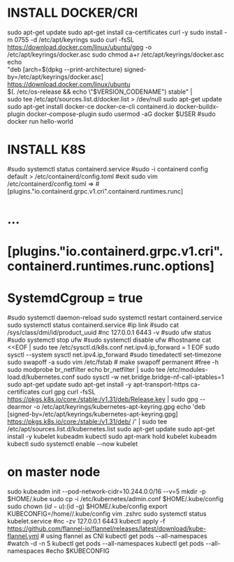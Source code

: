 # INSTALL DOCKER/CRI
sudo apt-get update
sudo apt-get install ca-certificates curl -y
sudo install -m 0755 -d /etc/apt/keyrings
sudo curl -fsSL https://download.docker.com/linux/ubuntu/gpg -o /etc/apt/keyrings/docker.asc
sudo chmod a+r /etc/apt/keyrings/docker.asc
echo \
  "deb [arch=$(dpkg --print-architecture) signed-by=/etc/apt/keyrings/docker.asc] https://download.docker.com/linux/ubuntu \
  $(. /etc/os-release && echo \"$VERSION_CODENAME\") stable" | \
  sudo tee /etc/apt/sources.list.d/docker.list > /dev/null
sudo apt-get update
sudo apt-get install docker-ce docker-ce-cli containerd.io docker-buildx-plugin docker-compose-plugin
sudo usermod -aG docker $USER
#sudo docker run hello-world

# INSTALL K8S
#sudo systemctl status containerd.service
#sudo -i
containerd config default > /etc/containerd/config.toml
#exit
sudo vim /etc/containerd/config.toml => # [plugins."io.containerd.grpc.v1.cri".containerd.runtimes.runc]
#  ...
#  [plugins."io.containerd.grpc.v1.cri".containerd.runtimes.runc.options]
#    SystemdCgroup = true

#sudo systemctl daemon-reload
sudo systemctl restart containerd.service
sudo systemctl status containerd.service 
#ip link
#sudo cat /sys/class/dmi/id/product_uuid
#nc 127.0.0.1 6443 -v
#sudo ufw status
#sudo systemctl stop ufw
#sudo systemctl disable ufw
#hostname
cat <<EOF | sudo tee /etc/sysctl.d/k8s.conf
net.ipv4.ip_forward = 1
EOF
sudo sysctl --system
sysctl net.ipv4.ip_forward
#sudo timedatectl set-timezone <proper timezone>
sudo swapoff -a
sudo vim /etc/fstab # make swapoff permanent
#free -h
sudo modprobe br_netfilter
echo br_netfilter | sudo tee /etc/modules-load.d/kubernetes.conf
sudo sysctl -w net.bridge.bridge-nf-call-iptables=1
sudo apt-get update
sudo apt-get install -y apt-transport-https ca-certificates curl gpg
curl -fsSL https://pkgs.k8s.io/core:/stable:/v1.31/deb/Release.key | sudo gpg --dearmor -o /etc/apt/keyrings/kubernetes-apt-keyring.gpg
echo 'deb [signed-by=/etc/apt/keyrings/kubernetes-apt-keyring.gpg] https://pkgs.k8s.io/core:/stable:/v1.31/deb/ /' | sudo tee /etc/apt/sources.list.d/kubernetes.list
sudo apt-get update
sudo apt-get install -y kubelet kubeadm kubectl
sudo apt-mark hold kubelet kubeadm kubectl
sudo systemctl enable --now kubelet
# on master node
sudo kubeadm init --pod-network-cidr=10.244.0.0/16 --v=5
mkdir -p $HOME/.kube
sudo cp -i /etc/kubernetes/admin.conf $HOME/.kube/config
sudo chown $(id -u):$(id -g) $HOME/.kube/config
export KUBECONFIG=/home/<username>/.kube/config
vim .zshrc
sudo systemctl status kubelet.service
#nc -zv 127.0.0.1 6443
kubectl apply -f https://github.com/flannel-io/flannel/releases/latest/download/kube-flannel.yml	# using flannel as CNI
kubectl get pods --all-namespaces
#watch -d -n 5 kubectl get pods --all-namespaces
kubectl get pods --all-namespaces
#echo $KUBECONFIG